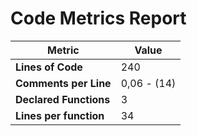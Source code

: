 # Code Metrics Report

| Metric                          | Value       |
|---------------------------------|-------------|
| **Lines of Code**               | 240         |
| **Comments per Line**           | 0,06 - (14) |
| **Declared Functions**          | 3           |
| **Lines per function**          | 34          |


